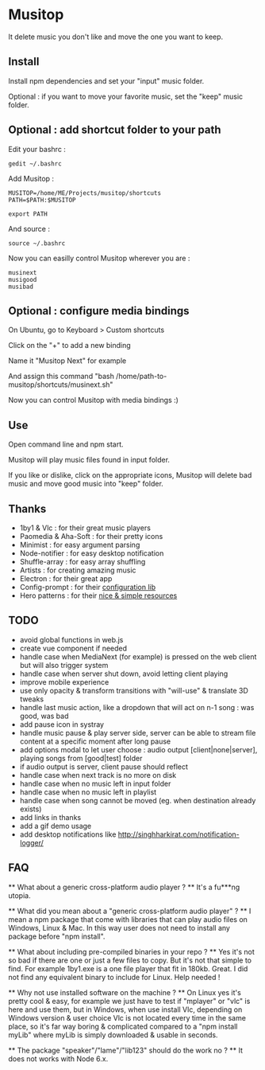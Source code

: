 # Musitop

It delete music you don't like and move the one you want to keep.


## Install

Install npm dependencies and set your "input" music folder.

Optional : if you want to move your favorite music, set the "keep" music folder.


## Optional : add shortcut folder to your path

Edit your bashrc :
```
gedit ~/.bashrc
```
Add Musitop :
```
MUSITOP=/home/ME/Projects/musitop/shortcuts
PATH=$PATH:$MUSITOP

export PATH
```
And source :
```
source ~/.bashrc
```
Now you can easilly control Musitop wherever you are :
```
musinext
musigood
musibad
```

## Optional : configure media bindings

On Ubuntu, go to Keyboard > Custom shortcuts

Click on the "+" to add a new binding

Name it "Musitop Next" for example

And assign this command "bash /home/path-to-musitop/shortcuts/musinext.sh"

Now you can control Musitop with media bindings :)

## Use

Open command line and npm start.

Musitop will play music files found in input folder.

If you like or dislike, click on the appropriate icons, Musitop will delete bad music and move good music into "keep" folder.


## Thanks

* 1by1 & Vlc : for their great music players
* Paomedia & Aha-Soft : for their pretty icons
* Minimist : for easy argument parsing
* Node-notifier : for easy desktop notification
* Shuffle-array : for easy array shuffling
* Artists : for creating amazing music
* Electron : for their great app
* Config-prompt : for their [configuration lib](https://github.com/ironSource/node-config-prompt)
* Hero patterns : for their [nice & simple resources](http://www.heropatterns.com/)


## TODO

* avoid global functions in web.js
* create vue component if needed
* handle case when MediaNext (for example) is pressed on the web client but will also trigger system
* handle case when server shut down, avoid letting client playing
* improve mobile experience
* use only opacity & transform transitions with "will-use" & translate 3D tweaks
* handle last music action, like a dropdown that will act on n-1 song : was good, was bad
* add pause icon in systray
* handle music pause & play server side, server can be able to stream file content at a specific moment after long pause
* add options modal to let user choose : audio output [client|none|server], playing songs from [good|test] folder
* if audio output is server, client pause should reflect
* handle case when next track is no more on disk
* handle case when no music left in input folder
* handle case when no music left in playlist
* handle case when song cannot be moved (eg. when destination already exists)
* add links in thanks
* add a gif demo usage
* add desktop notifications like http://singhharkirat.com/notification-logger/


## FAQ

** What about a generic cross-platform audio player ? **
It's a fu***ng utopia.

** What did you mean about a "generic cross-platform audio player" ? **
I mean a npm package that come with libraries that can play audio files
on Windows, Linux & Mac. In this way user does not need to install
any package before "npm install".

** What about including pre-compiled binaries in your repo ? **
Yes it's not so bad if there are one or just a few files to copy.
But it's not that simple to find. For example 1by1.exe is a one file
player that fit in 180kb. Great.
I did not find any equivalent binary to include for Linux. Help needed !

** Why not use installed software on the machine ? **
On Linux yes it's pretty cool & easy, for example we just have to test if
"mplayer" or "vlc" is here and use them, but in Windows, when use install
Vlc, depending on Windows version & user choice Vlc is not located every
time in the same place, so it's far way boring & complicated compared to
a "npm install myLib" where myLib is simply downloaded & usable in seconds.

** The package "speaker"/"lame"/"lib123" should do the work no ? **
It does not works with Node 6.x.
